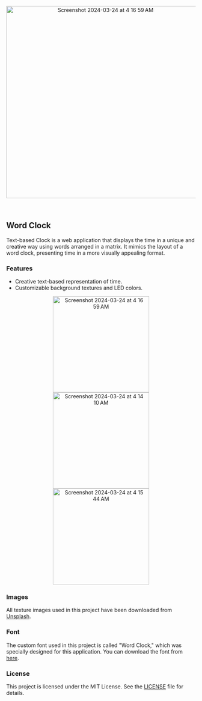 <p align="center">
  
  <img width="512" alt="Screenshot 2024-03-24 at 4 16 59 AM" src="https://github.com/masoudmanson/Word-Clock/assets/927990/e9f64d50-39bf-4a19-8885-da1c156cf4ab">
</p>
<br/>

## Word Clock 

Text-based Clock is a web application that displays the time in a unique and creative way using words arranged in a matrix. It mimics the layout of a word clock, presenting time in a more visually appealing format.

### Features

- Creative text-based representation of time.
- Customizable background textures and LED colors.


<p align="center">
  <img width="256" alt="Screenshot 2024-03-24 at 4 16 59 AM" src="https://github.com/masoudmanson/Word-Clock/assets/927990/7e46bf64-1da8-48e5-ad5e-39001ef68ea7">
  <img width="256" alt="Screenshot 2024-03-24 at 4 14 10 AM" src="https://github.com/masoudmanson/Word-Clock/assets/927990/382b47be-4254-4a27-a20a-332ad6282b74">
  <img width="256" alt="Screenshot 2024-03-24 at 4 15 44 AM" src="https://github.com/masoudmanson/Word-Clock/assets/927990/76d35521-9d1f-4060-9dd1-5e5b99f7589e">
</p>

### Images

All texture images used in this project have been downloaded from [Unsplash](https://unsplash.com/).

### Font

The custom font used in this project is called "Word Clock," which was specially designed for this application. You can download the font from [here](https://github.com/masoudmanson/word-clock/blob/main/assets/WordClock-Regular.otf).

### License

This project is licensed under the MIT License. See the [LICENSE](https://opensource.org/license/mit) file for details.
